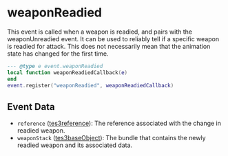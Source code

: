 # weaponReadied

This event is called when a weapon is readied, and pairs with the weaponUnreadied event. It can be used to reliably tell if a specific weapon is readied for attack. This does not necessarily mean that the animation state has changed for the first time.

```lua
--- @type e event.weaponReadied
local function weaponReadiedCallback(e)
end
event.register("weaponReadied", weaponReadiedCallback)
```

## Event Data

* `reference` ([tes3reference](../../types/tes3reference)): The reference associated with the change in readied weapon.
* `weaponStack` ([tes3baseObject](../../types/tes3baseObject)): The bundle that contains the newly readied weapon and its associated data.

